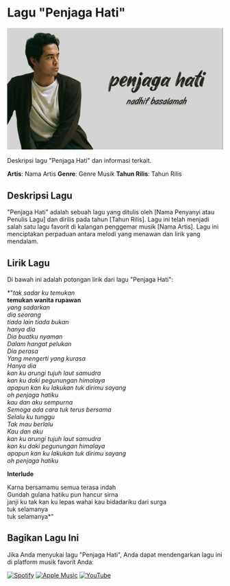 # Lagu "Penjaga Hati"

![Penjaga Hati Cover](maxresdefault.jpg)

Deskripsi lagu "Penjaga Hati" dan informasi terkait.

**Artis**: Nama Artis
**Genre**: Genre Musik
**Tahun Rilis**: Tahun Rilis

## Deskripsi Lagu

"Penjaga Hati" adalah sebuah lagu yang ditulis oleh [Nama Penyanyi atau Penulis Lagu] dan dirilis pada tahun [Tahun Rilis]. Lagu ini telah menjadi salah satu lagu favorit di kalangan penggemar musik [Nama Artis]. Lagu ini menciptakan perpaduan antara melodi yang menawan dan lirik yang mendalam.

## Lirik Lagu

Di bawah ini adalah potongan lirik dari lagu "Penjaga Hati":

*"*tak sadar ku temukan*  
**temukan wanita rupawan**  
*yang sadarkan*  
*dia seorang*  
*tiada lain tiada bukan*  
*hanya dia*  
*Dia buatku nyaman*  
*Dalam hangat pelukan*  
*Dia perasa*  
*Yang mengerti yang kurasa*  
*Hanya dia*  
*kan ku arungi tujuh laut samudra*  
*kan ku daki pegunungan himalaya*  
*apapun kan ku lakukan tuk dirimu sayang*  
*oh penjaga hatiku*  
*kau dan aku sempurna*  
*Semoga ada cara tuk terus bersama*  
*Selalu ku tunggu*  
*Tak mau berlalu*  
*Kau dan aku*  
*kan ku arungi tujuh laut samudra*  
*kan ku daki pegunungan himalaya*  
*apapun kan ku lakukan tuk dirimu sayang*  
*oh penjaga hatiku*  

**Interlude**

Karna bersamamu semua terasa indah  
Gundah gulana hatiku pun hancur sirna  
janji ku tak kan ku lepas wahai kau bidadariku dari surga  
tuk selamanya  
tuk selamanya*"


## Bagikan Lagu Ini

Jika Anda menyukai lagu "Penjaga Hati", Anda dapat mendengarkan lagu ini di platform musik favorit Anda:

[![Spotify](https://img.shields.io/badge/Spotify-1ED760?style=for-the-badge&logo=spotify&logoColor=white)](https://open.spotify.com/track/7F4tV8SiUy6itZTdAzdafO)
[![Apple Music](https://img.shields.io/badge/Apple_Music-000000?style=for-the-badge&logo=apple-music&logoColor=white)](https://music.apple.com/id/song/penjaga-hati/1693108606)
[![YouTube](https://img.shields.io/badge/YouTube_Music-FF0000?style=for-the-badge&logo=youtube-music&logoColor=white)](https://www.youtube.com/watch?v=jia3fhBQ8qI)

